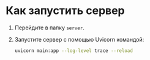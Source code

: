 # Как запустить сервер

1. Перейдите в папку `server`.

2. Запустите сервер с помощью Uvicorn командой:

   ```bash
   uvicorn main:app --log-level trace --reload
   ```

